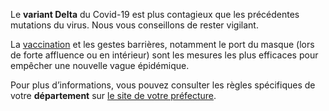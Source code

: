 Le **variant Delta** du Covid-19 est plus contagieux que les précédentes mutations du virus. Nous vous conseillons de rester vigilant.

La [vaccination](je-veux-me-faire-vacciner.html) et les gestes barrières, notamment le port du masque (lors de forte affluence ou en intérieur) sont les mesures les plus efficaces pour empêcher une nouvelle vague épidémique.

<div class="conseil">

Pour plus d’informations, vous pouvez consulter les règles spécifiques de votre **département** sur <a href="#conseils-departement" id="lien-prefecture">le site de votre préfecture</a>.

</div>
